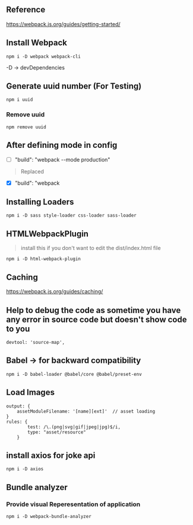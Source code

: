## Reference
https://webpack.js.org/guides/getting-started/

## Install Webpack
```
npm i -D webpack webpack-cli
```
-D -> devDependencies


## Generate uuid number (For Testing)
```
npm i uuid
```
### Remove uuid
```
npm remove uuid
```

## After defining mode in config
- [ ] "build": "webpack --mode production"
> Replaced
- [x] "build": "webpack

## Installing Loaders
```
npm i -D sass style-loader css-loader sass-loader
```

## HTMLWebpackPlugin 
> install this if you don't want to edit the dist/index.html file
```
npm i -D html-webpack-plugin
```

## Caching
https://webpack.js.org/guides/caching/

## Help to debug the code as sometime you have any error in source code but doesn't show code to you
```
devtool: 'source-map',
```

## Babel -> for backward compatibility
```
npm i -D babel-loader @babel/core @babel/preset-env
```

## Load Images
```
output: {
    assetModuleFilename: '[name][ext]'  // asset loading
}
rules: {
        test: /\.(png|svg|gif|jpeg|jpg)$/i,
        type: "asset/resource"
    }
```

## install axios for joke api
```
npm i -D axios
```

## Bundle analyzer
### Provide visual Reperesentation of application
```
npm i -D webpack-bundle-analyzer
```
